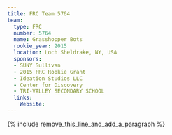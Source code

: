 ```yaml
---
title: FRC Team 5764
team:
  type: FRC
  number: 5764
  name: Grasshopper Bots
  rookie_year: 2015
  location: Loch Sheldrake, NY, USA
  sponsors:
  - SUNY Sullivan
  - 2015 FRC Rookie Grant
  - Ideation Studios LLC
  - Center for Discovery
  - TRI-VALLEY SECONDARY SCHOOL
  links:
    Website:
---
```


{% include remove_this_line_and_add_a_paragraph %}